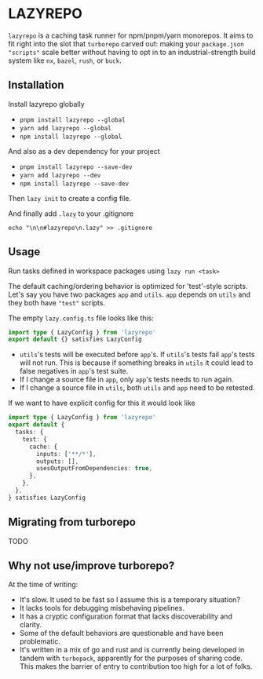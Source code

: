 # LAZYREPO

`lazyrepo` is a caching task runner for npm/pnpm/yarn monorepos. It aims to fit right into the slot
that `turborepo` carved out: making your `package.json` `"scripts"` scale better without having to
opt in to an industrial-strength build system like `nx`, `bazel`, `rush`, or `buck`.

## Installation

Install lazyrepo globally

- `pnpm install lazyrepo --global`
- `yarn add lazyrepo --global`
- `npm install lazyrepo --global`

And also as a dev dependency for your project

- `pnpm install lazyrepo --save-dev`
- `yarn add lazyrepo --dev`
- `npm install lazyrepo --save-dev`

Then `lazy init` to create a config file.

And finally add `.lazy` to your .gitignore

    echo "\n\n#lazyrepo\n.lazy" >> .gitignore

## Usage

Run tasks defined in workspace packages using `lazy run <task>`

The default caching/ordering behavior is optimized for 'test'-style scripts. Let's say you have two
packages `app` and `utils`. `app` depends on `utils` and they both have `"test"` scripts.

The empty `lazy.config.ts` file looks like this:

```ts
import type { LazyConfig } from 'lazyrepo'
export default {} satisfies LazyConfig
```

- `utils`'s tests will be executed before `app`'s. If `utils`'s tests fail `app`'s tests will not
  run. This is because if something breaks in `utils` it could lead to false negatives in `app`'s
  test suite.
- If I change a source file in `app`, only `app`'s tests needs to run again.
- If I change a source file in `utils`, both `utils` and `app` need to be retested.

If we want to have explicit config for this it would look like

```ts
import type { LazyConfig } from 'lazyrepo'
export default {
  tasks: {
    test: {
      cache: {
        inputs: ['**/*'],
        outputs: [],
        usesOutputFromDependencies: true,
      },
    },
  },
} satisfies LazyConfig
```

## Migrating from turborepo

TODO

## Why not use/improve turborepo?

At the time of writing:

- It's slow. It used to be fast so I assume this is a temporary situation?
- It lacks tools for debugging misbehaving pipelines.
- It has a cryptic configuration format that lacks discoverability and clarity.
- Some of the default behaviors are questionable and have been problematic.
- It's written in a mix of go and rust and is currently being developed in tandem with `turbopack`,
  apparently for the purposes of sharing code. This makes the barrier of entry to contribution too
  high for a lot of folks.

